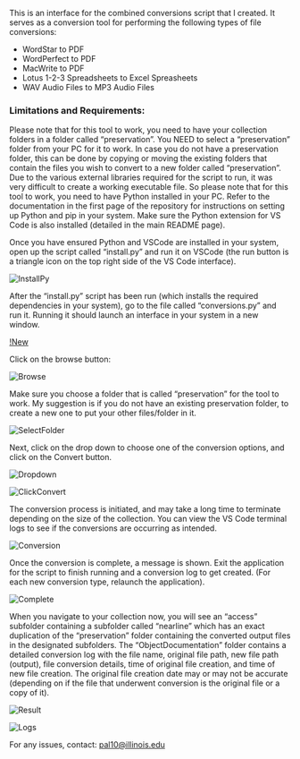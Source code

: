This is an interface for the combined conversions script that I created. It serves as a conversion tool for performing the following types of file conversions:

-	WordStar to PDF
-	WordPerfect to PDF
-	MacWrite to PDF
-	Lotus 1-2-3 Spreadsheets to Excel Spreasheets
-	WAV Audio Files to MP3 Audio Files

### Limitations and Requirements:
Please note that for this tool to work, you need to have your collection folders in a folder called “preservation”.  You NEED to select a “preservation” folder from your PC for it to work. In case you do not have a preservation folder, this can be done by copying or moving the existing folders that contain the files you wish to convert to a new folder called “preservation”.
Due to the various external libraries required for the script to run, it was very difficult to create a working executable file. So please note that for this tool to work, you need to have Python installed in your PC. Refer to the documentation in the first page of the repository for instructions on setting up Python and pip in your system. Make sure the Python extension for VS Code is also installed (detailed in the main README page).
 
Once you have ensured Python and VSCode are installed in your system, open up the script called “install.py” and run it on VSCode (the run button is a triangle icon on the top right side of the VS Code interface).

![InstallPy](../images/installpy.png)

After the “install.py” script has been run (which installs the required dependencies in your system), go to the file called “conversions.py” and run it. Running it should launch an interface in your system in a new window.

[!New](../images/newinterface.png)

Click on the browse button:

![Browse](../images/hitbrowse.png)

Make sure you choose a folder that is called “preservation” for the tool to work. My suggestion is if you do not have an existing preservation folder, to create a new one to put your other files/folder in it.

![SelectFolder](../images/preservation.png)

Next, click on the drop down to choose one of the conversion options, and click on the Convert button.

![Dropdown](../images/conversionchoose.png)

![ClickConvert](../images/hitconvert.png)

The conversion process is initiated, and may take a long time to terminate depending on the size of the collection. You can view the VS Code terminal logs to see if the conversions are occurring as intended.

![Conversion](../images/convertingprocess.png)

Once the conversion is complete, a message is shown. Exit the application for the script to finish running and a conversion log to get created. (For each new conversion type, relaunch the application).

![Complete](../images/conversioncomplete.png)

When you navigate to your collection now, you will see an “access” subfolder containing a subfolder called “nearline” which has an exact duplication of the “preservation” folder containing the converted output files in the designated subfolders. The “ObjectDocumentation” folder contains a detailed conversion log with the file name, original file path, new file path (output), file conversion details, time of original file creation, and time of new file creation. The original file creation date may or may not be accurate (depending on if the file that underwent conversion is the original file or a copy of it).

![Result](../images/result.png)

![Logs](../images/logs.png)

For any issues, contact: pal10@illinois.edu

